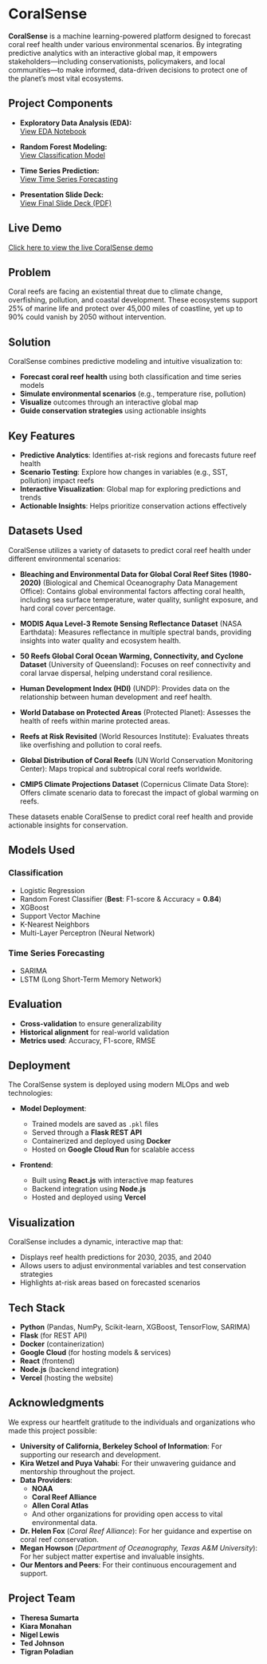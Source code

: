 # CoralSense

**CoralSense** is a machine learning-powered platform designed to forecast coral reef health under various environmental scenarios. By integrating predictive analytics with an interactive global map, it empowers stakeholders—including conservationists, policymakers, and local communities—to make informed, data-driven decisions to protect one of the planet’s most vital ecosystems.

## Project Components

- **Exploratory Data Analysis (EDA):**  
  [View EDA Notebook](eda.ipynb)

- **Random Forest Modeling:**  
  [View Classification Model](random_forest_modeling.ipynb)

- **Time Series Prediction:**  
  [View Time Series Forecasting](time_series_forecasting.ipynb)

- **Presentation Slide Deck:**  
  [View Final Slide Deck (PDF)](CoralSense_Final_Presentation.pdf)

## Live Demo

[Click here to view the live CoralSense demo](https://lnkd.in/gW2-mBud)

## Problem

Coral reefs are facing an existential threat due to climate change, overfishing, pollution, and coastal development. These ecosystems support 25% of marine life and protect over 45,000 miles of coastline, yet up to 90% could vanish by 2050 without intervention.

## Solution

CoralSense combines predictive modeling and intuitive visualization to:

- **Forecast coral reef health** using both classification and time series models
- **Simulate environmental scenarios** (e.g., temperature rise, pollution)
- **Visualize** outcomes through an interactive global map
- **Guide conservation strategies** using actionable insights

## Key Features

- **Predictive Analytics**: Identifies at-risk regions and forecasts future reef health
- **Scenario Testing**: Explore how changes in variables (e.g., SST, pollution) impact reefs
- **Interactive Visualization**: Global map for exploring predictions and trends
- **Actionable Insights**: Helps prioritize conservation actions effectively

## Datasets Used

CoralSense utilizes a variety of datasets to predict coral reef health under different environmental scenarios:

- **Bleaching and Environmental Data for Global Coral Reef Sites (1980-2020)** (Biological and Chemical Oceanography Data Management Office): Contains global environmental factors affecting coral health, including sea surface temperature, water quality, sunlight exposure, and hard coral cover percentage.

- **MODIS Aqua Level-3 Remote Sensing Reflectance Dataset** (NASA Earthdata): Measures reflectance in multiple spectral bands, providing insights into water quality and ecosystem health.

- **50 Reefs Global Coral Ocean Warming, Connectivity, and Cyclone Dataset** (University of Queensland): Focuses on reef connectivity and coral larvae dispersal, helping understand coral resilience.

- **Human Development Index (HDI)** (UNDP): Provides data on the relationship between human development and reef health.

- **World Database on Protected Areas** (Protected Planet): Assesses the health of reefs within marine protected areas.

- **Reefs at Risk Revisited** (World Resources Institute): Evaluates threats like overfishing and pollution to coral reefs.

- **Global Distribution of Coral Reefs** (UN World Conservation Monitoring Center): Maps tropical and subtropical coral reefs worldwide.

- **CMIP5 Climate Projections Dataset** (Copernicus Climate Data Store): Offers climate scenario data to forecast the impact of global warming on reefs.

These datasets enable CoralSense to predict coral reef health and provide actionable insights for conservation.

## Models Used

### Classification
- Logistic Regression
- Random Forest Classifier (**Best**: F1-score & Accuracy = **0.84**)
- XGBoost
- Support Vector Machine
- K-Nearest Neighbors
- Multi-Layer Perceptron (Neural Network)

### Time Series Forecasting
- SARIMA
- LSTM (Long Short-Term Memory Network)

## Evaluation

- **Cross-validation** to ensure generalizability
- **Historical alignment** for real-world validation
- **Metrics used**: Accuracy, F1-score, RMSE

## Deployment

The CoralSense system is deployed using modern MLOps and web technologies:

- **Model Deployment**:
  - Trained models are saved as `.pkl` files
  - Served through a **Flask REST API**
  - Containerized and deployed using **Docker**
  - Hosted on **Google Cloud Run** for scalable access

- **Frontend**:
  - Built using **React.js** with interactive map features
  - Backend integration using **Node.js**
  - Hosted and deployed using **Vercel**

## Visualization

CoralSense includes a dynamic, interactive map that:

- Displays reef health predictions for 2030, 2035, and 2040
- Allows users to adjust environmental variables and test conservation strategies
- Highlights at-risk areas based on forecasted scenarios

## Tech Stack

- **Python** (Pandas, NumPy, Scikit-learn, XGBoost, TensorFlow, SARIMA)
- **Flask** (for REST API)
- **Docker** (containerization)
- **Google Cloud** (for hosting models & services)
- **React** (frontend)
- **Node.js** (backend integration)
- **Vercel** (hosting the website)

## Acknowledgments

We express our heartfelt gratitude to the individuals and organizations who made this project possible:

- **University of California, Berkeley School of Information**: For supporting our research and development.
- **Kira Wetzel and Puya Vahabi**: For their unwavering guidance and mentorship throughout the project.
- **Data Providers**:
  - **NOAA**
  - **Coral Reef Alliance**
  - **Allen Coral Atlas**
  - And other organizations for providing open access to vital environmental data.
- **Dr. Helen Fox** (*Coral Reef Alliance*): For her guidance and expertise on coral reef conservation.
- **Megan Howson** (*Department of Oceanography, Texas A&M University*): For her subject matter expertise and invaluable insights.
- **Our Mentors and Peers**: For their continuous encouragement and support.

## Project Team

- **Theresa Sumarta**
- **Kiara Monahan**
- **Nigel Lewis**
- **Ted Johnson**
- **Tigran Poladian**

